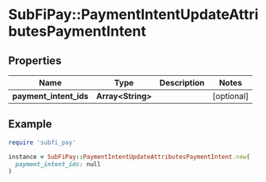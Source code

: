 # SubFiPay::PaymentIntentUpdateAttributesPaymentIntent

## Properties

| Name | Type | Description | Notes |
| ---- | ---- | ----------- | ----- |
| **payment_intent_ids** | **Array&lt;String&gt;** |  | [optional] |

## Example

```ruby
require 'subfi_pay'

instance = SubFiPay::PaymentIntentUpdateAttributesPaymentIntent.new(
  payment_intent_ids: null
)
```

